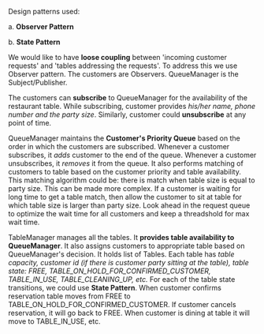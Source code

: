 
Design patterns used:

a. **Observer Pattern**

b. **State Pattern**

We would like to have **loose coupling** between 'incoming customer requests' and 'tables addressing the requests'.
To address this we use Observer pattern. The customers are Observers. QueueManager is the Subject/Publisher.

The customers can **subscribe** to QueueManager for the availability of the restaurant table.  While subscribing, customer provides _his/her name, phone number and the party size_. Similarly, customer could **unsubscribe** at any point of time.

QueueManager maintains the **Customer's Priority Queue** based on the order in which the customers are subscribed. Whenever a customer subscribes, it _adds_ customer to the end of the queue. Whenever a customer unsubscribes, it _removes_ it from the queue. It also performs matching of customers to table based on the customer priority and table availability. This matching algorithm could be: there is match when table size is equal to party size. This can be made more complex. If a customer is waiting for long time to get a table match, then allow the customer to sit at table for which table size is larger than party size. Look ahead in the request queue to optimize the wait time for all customers and keep a threadshold for max wait time.

TableManager manages all the tables. It **provides table availability to QueueManager**. It also assigns customers to appropriate table based on QueueManager's decision. It holds list of Tables. Each table has _table capacity, customer id (if there is customer party sitting at the table), table state: FREE, TABLE_ON_HOLD_FOR_CONFIRMED_CUSTOMER, TABLE_IN_USE, TABLE_CLEANING_UP, etc._
For each of the table state transitions, we could use **State Pattern**. When customer confirms reservation table moves from FREE to TABLE_ON_HOLD_FOR_CONFIRMED_CUSTOMER. If customer cancels reservation, it will go back to FREE. When customer is dining at table it will move to TABLE_IN_USE, etc.
